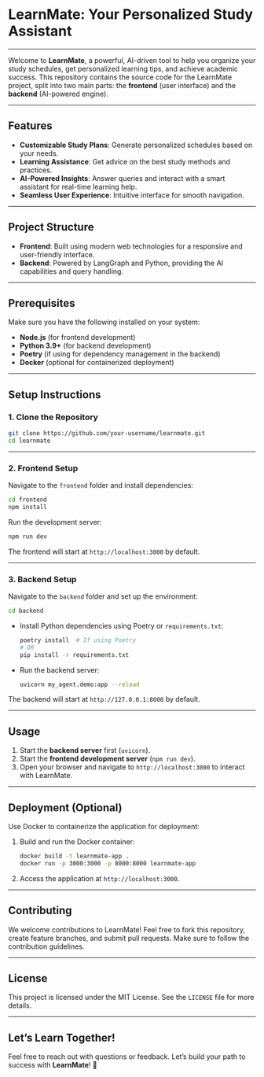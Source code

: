 # LearnMate: Your Personalized Study Assistant

---

Welcome to **LearnMate**, a powerful, AI-driven tool to help you organize your study schedules, get personalized learning tips, and achieve academic success. This repository contains the source code for the LearnMate project, split into two main parts: the **frontend** (user interface) and the **backend** (AI-powered engine).

---

## Features

- **Customizable Study Plans**: Generate personalized schedules based on your needs.
- **Learning Assistance**: Get advice on the best study methods and practices.
- **AI-Powered Insights**: Answer queries and interact with a smart assistant for real-time learning help.
- **Seamless User Experience**: Intuitive interface for smooth navigation.

---

## Project Structure

- **Frontend**: Built using modern web technologies for a responsive and user-friendly interface.
- **Backend**: Powered by LangGraph and Python, providing the AI capabilities and query handling.

---

## Prerequisites

Make sure you have the following installed on your system:

- **Node.js** (for frontend development)
- **Python 3.9+** (for backend development)
- **Poetry** (if using for dependency management in the backend)
- **Docker** (optional for containerized deployment)

---

## Setup Instructions

### 1. Clone the Repository

```bash
git clone https://github.com/your-username/learnmate.git
cd learnmate
```

---

### 2. Frontend Setup

Navigate to the `frontend` folder and install dependencies:

```bash
cd frontend
npm install
```

Run the development server:

```bash
npm run dev
```

The frontend will start at `http://localhost:3000` by default.

---

### 3. Backend Setup

Navigate to the `backend` folder and set up the environment:

```bash
cd backend
```

- Install Python dependencies using Poetry or `requirements.txt`:
  ```bash
  poetry install  # If using Poetry
  # OR
  pip install -r requirements.txt
  ```

- Run the backend server:
  ```bash
  uvicorn my_agent.demo:app --reload
  ```

The backend will start at `http://127.0.0.1:8000` by default.

---

## Usage

1. Start the **backend server** first (`uvicorn`).
2. Start the **frontend development server** (`npm run dev`).
3. Open your browser and navigate to `http://localhost:3000` to interact with LearnMate.

---

## Deployment (Optional)

Use Docker to containerize the application for deployment:

1. Build and run the Docker container:
   ```bash
   docker build -t learnmate-app .
   docker run -p 3000:3000 -p 8000:8000 learnmate-app
   ```

2. Access the application at `http://localhost:3000`.

---

## Contributing

We welcome contributions to LearnMate! Feel free to fork this repository, create feature branches, and submit pull requests. Make sure to follow the contribution guidelines.

---

## License

This project is licensed under the MIT License. See the `LICENSE` file for more details.

---

## Let’s Learn Together!

Feel free to reach out with questions or feedback. Let’s build your path to success with **LearnMate**! 🚀
